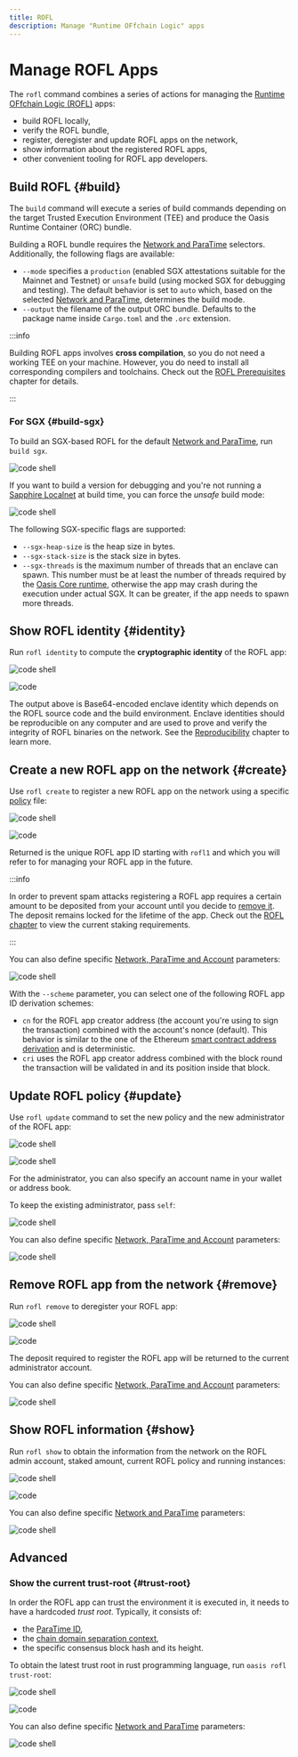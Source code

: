 ```yaml
---
title: ROFL
description: Manage "Runtime OFfchain Logic" apps
---
```


# Manage ROFL Apps

The `rofl` command combines a series of actions for managing the [Runtime
OFfchain Logic (ROFL)][rofl] apps:

- build ROFL locally,
- verify the ROFL bundle,
- register, deregister and update ROFL apps on the network,
- show information about the registered ROFL apps,
- other convenient tooling for ROFL app developers.

[rofl]: https://github.com/oasisprotocol/docs/blob/main/docs/rofl/README.mdx

## Build ROFL {#build}

The `build` command will execute a series of build commands depending on the
target Trusted Execution Environment (TEE) and produce the Oasis Runtime
Container (ORC) bundle.

Building a ROFL bundle requires the [Network and ParaTime][npa] selectors.
Additionally, the following flags are available:

- `--mode` specifies a `production` (enabled SGX attestations suitable for the
  Mainnet and Testnet) or `unsafe` build (using mocked SGX for debugging
  and testing). The default behavior is set to `auto` which, based on the
  selected [Network and ParaTime][npa], determines the build mode.
- `--output` the filename of the output ORC bundle. Defaults to the package name
  inside `Cargo.toml` and the `.orc` extension.

:::info

Building ROFL apps involves **cross compilation**, so you do not need a working
TEE on your machine. However, you do need to install all corresponding compilers
and toolchains. Check out the [ROFL Prerequisites] chapter for details.

:::

[ROFL Prerequisites]: https://github.com/oasisprotocol/oasis-sdk/blob/main/docs/rofl/prerequisites.md
[npa]: ./account.md#npa

### For SGX {#build-sgx}

To build an SGX-based ROFL for the default [Network and ParaTime][npa], run
`build sgx`.

![code shell](../examples/rofl/build-sgx.in.static)

If you want to build a version for debugging and you're not running a [Sapphire
Localnet] at build time, you can force the *unsafe* build mode:

![code shell](../examples/rofl/build-sgx-unsafe.in.static)

The following SGX-specific flags are supported:

- `--sgx-heap-size` is the heap size in bytes.
- `--sgx-stack-size` is the stack size in bytes.
- `--sgx-threads` is the maximum number of threads that an enclave can spawn.
  This number must be at least the number of threads required by the [Oasis
  Core runtime], otherwise the app may crash during the execution under actual
  SGX. It can be greater, if the app needs to spawn more threads.

[Sapphire Localnet]: https://github.com/oasisprotocol/docs/blob/main/docs/dapp/tools/localnet.mdx
[Oasis Core runtime]: https://github.com/oasisprotocol/oasis-core/blob/master/runtime/THREADS.md

<!-- TODO
### For TDX {#build-tdx}

To build an TDX container for the default [Network and ParaTime][npa], run
`build tdx`.

-->

## Show ROFL identity {#identity}

Run `rofl identity` to compute the **cryptographic identity** of the ROFL app:

![code shell](../examples/rofl/identity.in.static)

![code](../examples/rofl/identity.out.static)

The output above is Base64-encoded enclave identity which depends on the ROFL
source code and the build environment. Enclave identities should be reproducible
on any computer and are used to prove and verify the integrity of ROFL binaries
on the network. See the [Reproducibility] chapter to learn more.

[Reproducibility]: https://github.com/oasisprotocol/oasis-sdk/blob/main/docs/runtime/reproducibility.md

## Create a new ROFL app on the network {#create}

Use `rofl create` to register a new ROFL app on the network using a
specific [policy] file:

![code shell](../examples/rofl/create.in.static)

![code](../examples/rofl/create.out.static)

Returned is the unique ROFL app ID starting with `rofl1` and which you
will refer to for managing your ROFL app in the future.

:::info

In order to prevent spam attacks registering a ROFL app requires a
certain amount to be deposited from your account until you decide to
[remove it](#remove). The deposit remains locked for the lifetime of the app.
Check out the [ROFL chapter][policy] to view the current staking requirements.

:::

You can also define specific [Network, ParaTime and Account][npa] parameters:

![code shell](../examples/rofl/create-npa.in.static)

With the `--scheme` parameter, you can select one of the following ROFL app ID
derivation schemes:

- `cn` for the ROFL app creator address (the account you're using to sign the
  transaction) combined with the account's nonce (default). This behavior is
  similar to the one of the Ethereum [smart contract address derivation] and is
  deterministic.
- `cri` uses the ROFL app creator address combined with the block round the
  transaction will be validated in and its position inside that block.

[policy]: https://github.com/oasisprotocol/oasis-sdk/blob/main/docs/rofl/deployment.md#register-the-app
[smart contract address derivation]: https://ethereum.org/en/developers/docs/accounts/#contract-accounts

## Update ROFL policy {#update}

Use `rofl update` command to set the new policy and the new administrator of the
ROFL app:

![code shell](../examples/rofl/update.in.static)

![code shell](../examples/rofl/update.out.static)

For the administrator, you can also specify an account name in your wallet or
address book.

To keep the existing administrator, pass `self`:

![code shell](../examples/rofl/update-self.in.static)

You can also define specific [Network, ParaTime and Account][npa] parameters:

![code shell](../examples/rofl/update-npa.in.static)

## Remove ROFL app from the network {#remove}

Run `rofl remove` to deregister your ROFL app:

![code shell](../examples/rofl/remove.in.static)

![code](../examples/rofl/remove.out.static)

The deposit required to register the ROFL app will be returned to the current
administrator account.

You can also define specific [Network, ParaTime and Account][npa] parameters:

![code shell](../examples/rofl/remove-npa.in.static)

## Show ROFL information {#show}

Run `rofl show` to obtain the information from the network on the ROFL admin
account, staked amount, current ROFL policy and running instances:

![code shell](../examples/rofl/show.in.static)

![code](../examples/rofl/show.out.static)

You can also define specific [Network and ParaTime][npa] parameters:

![code shell](../examples/rofl/show-np.in.static)

## Advanced

### Show the current trust-root {#trust-root}

In order the ROFL app can trust the environment it is executed in, it
needs to have a hardcoded *trust root*. Typically, it consists of:

- the [ParaTime ID],
- the [chain domain separation context],
- the specific consensus block hash and its height.

To obtain the latest trust root in rust programming language, run
`oasis rofl trust-root`:

![code shell](../examples/rofl/trust-root.in.static)

![code](../examples/rofl/trust-root.out.static)

You can also define specific [Network and ParaTime][npa] parameters:

![code shell](../examples/rofl/trust-root-np.in.static)

[ParaTime ID]: https://github.com/oasisprotocol/oasis-core/blob/master/docs/runtime/identifiers.md
[chain domain separation context]: https://github.com/oasisprotocol/oasis-core/blob/master/docs/crypto.md#chain-domain-separation
